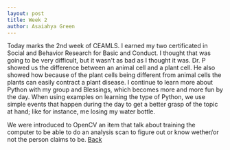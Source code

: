 ```yaml
---
layout: post
title: Week 2
author: Asaiahya Green
---
```


  Today marks the 2nd week of CEAMLS. I earned my two certificated in Social and Behavior Research for Basic and Conduct. I thought that was going to be very difficult, but it wasn't as bad as I thought it was. Dr. P showed us the difference between an animal cell and a plant cell. He also showed how because of the plant cells being different from animal cells the plants can easily contract a plant disease. I continue to learn more about Python with my group and Blessings, which becomes more and more fun by the day. When using examples on learning the type of Python, we use simple events that happen during the day to get a better grasp of the topic at hand; like for instance, me losing my water bottle. 

  We were introduced to OpenCV an item that talk about training the computer to be able to do an analysis scan to figure out or know wether/or not the person claims to be. 
[Back](./)
